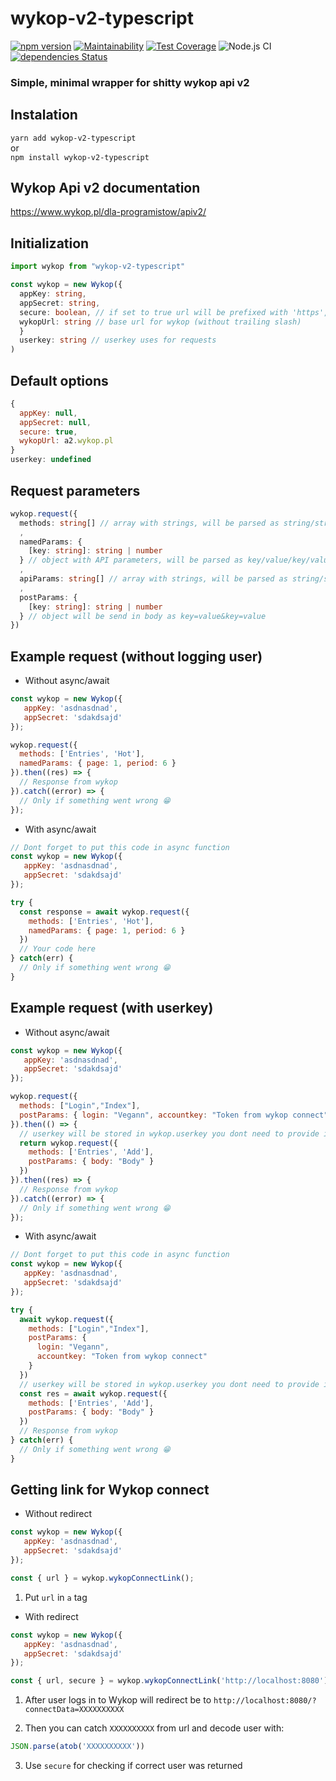 # wykop-v2-typescript
[![npm version](https://badge.fury.io/js/wykop-v2-typescript.svg)](https://badge.fury.io/js/wykop-v2-typescript)
[![Maintainability](https://api.codeclimate.com/v1/badges/e60b7a455b4fdacaa44c/maintainability)](https://codeclimate.com/github/Vegann/wykop-v2-typescript/maintainability)
[![Test Coverage](https://api.codeclimate.com/v1/badges/e60b7a455b4fdacaa44c/test_coverage)](https://codeclimate.com/github/Vegann/wykop-v2-typescript/test_coverage)
![Node.js CI](https://github.com/Vegann/wykop-v2-typescript/workflows/Node.js%20CI/badge.svg)
[![dependencies Status](https://david-dm.org/Vegann/wykop-v2-typescript/status.svg)](https://david-dm.org/Vegann/wykop-v2-typescript)


### Simple, minimal wrapper for shitty wykop api v2

## Instalation

`yarn add wykop-v2-typescript`  
or  
`npm install wykop-v2-typescript`

## Wykop Api v2 documentation

https://www.wykop.pl/dla-programistow/apiv2/


## Initialization

```typescript
import wykop from "wykop-v2-typescript"

const wykop = new Wykop({
  appKey: string,
  appSecret: string,
  secure: boolean, // if set to true url will be prefixed with 'https', otherwise 'http'
  wykopUrl: string // base url for wykop (without trailing slash)
  }
  userkey: string // userkey uses for requests
)
```

## Default options

```javascript
{
  appKey: null,
  appSecret: null,
  secure: true,
  wykopUrl: a2.wykop.pl
}
userkey: undefined
```

## Request parameters

```typescript
wykop.request({
  methods: string[] // array with strings, will be parsed as string/string/
  ,
  namedParams: {
    [key: string]: string | number
  } // object with API parameters, will be parsed as key/value/key/value
  ,
  apiParams: string[] // array with strings, will be parsed as string/string/
  ,
  postParams: {
    [key: string]: string | number
  } // object will be send in body as key=value&key=value
})
```

## Example request (without logging user)

- Without async/await
```javascript
const wykop = new Wykop({
   appKey: 'asdnasdnad',
   appSecret: 'sdakdsajd'
});

wykop.request({
  methods: ['Entries', 'Hot'],
  namedParams: { page: 1, period: 6 }
}).then((res) => {
  // Response from wykop
}).catch((error) => {
  // Only if something went wrong 😁
});
```

- With async/await

```javascript
// Dont forget to put this code in async function
const wykop = new Wykop({
   appKey: 'asdnasdnad',
   appSecret: 'sdakdsajd'
});

try {
  const response = await wykop.request({
    methods: ['Entries', 'Hot'],
    namedParams: { page: 1, period: 6 }
  })
  // Your code here
} catch(err) {
  // Only if something went wrong 😁
}
```

## Example request (with userkey)

- Without async/await
```javascript
const wykop = new Wykop({
   appKey: 'asdnasdnad',
   appSecret: 'sdakdsajd'
});

wykop.request({
  methods: ["Login","Index"],
  postParams: { login: "Vegann", accountkey: "Token from wykop connect" }
}).then(() => {
  // userkey will be stored in wykop.userkey you dont need to provide it once logged in
  return wykop.request({
    methods: ['Entries', 'Add'],
    postParams: { body: "Body" }
  })
}).then((res) => {
  // Response from wykop
}).catch((error) => {
  // Only if something went wrong 😁
});
```
- With async/await
```javascript
// Dont forget to put this code in async function
const wykop = new Wykop({
   appKey: 'asdnasdnad',
   appSecret: 'sdakdsajd'
});

try {
  await wykop.request({
    methods: ["Login","Index"],
    postParams: {
      login: "Vegann",
      accountkey: "Token from wykop connect"
    }
  })
  // userkey will be stored in wykop.userkey you dont need to provide it in next requests once logged in
  const res = await wykop.request({
    methods: ['Entries', 'Add'],
    postParams: { body: "Body" }
  })
  // Response from wykop
} catch(err) {
  // Only if something went wrong 😁
}
```

## Getting link for Wykop connect

- Without redirect

```javascript
const wykop = new Wykop({
   appKey: 'asdnasdnad',
   appSecret: 'sdakdsajd'
});

const { url } = wykop.wykopConnectLink();
```

1. Put `url` in `a` tag


- With redirect

```javascript
const wykop = new Wykop({
   appKey: 'asdnasdnad',
   appSecret: 'sdakdsajd'
});

const { url, secure } = wykop.wykopConnectLink('http://localhost:8080');
```

1. After user logs in to Wykop will redirect be to `http://localhost:8080/?connectData=XXXXXXXXXX`

2. Then you can catch `XXXXXXXXXX` from url and decode user with:

```javascript
JSON.parse(atob('XXXXXXXXXX'))
```
3. Use `secure` for checking if correct user was returned
